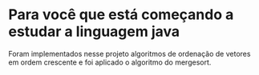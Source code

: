 #  Para você que está começando a estudar a linguagem java
Foram implementados nesse projeto algoritmos de ordenação de vetores em ordem crescente e foi aplicado o algoritmo do mergesort.
